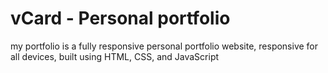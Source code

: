 # vCard - Personal portfolio

my portfolio is a fully responsive personal portfolio website, responsive for all devices, built using HTML, CSS, and JavaScript